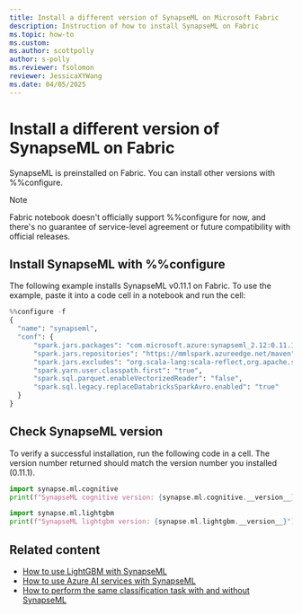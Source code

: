 ```yaml
---
title: Install a different version of SynapseML on Microsoft Fabric
description: Instruction of how to install SynapseML on Fabric
ms.topic: how-to
ms.custom:
ms.author: scottpolly
author: s-polly
ms.reviewer: fsolomon
reviewer: JessicaXYWang
ms.date: 04/05/2025
---
```


# Install a different version of SynapseML on Fabric

SynapseML is preinstalled on Fabric. You can install other versions with %%configure.

> [!NOTE]
> Fabric notebook doesn't officially support %%configure for now, and there's no guarantee of service-level agreement or future compatibility with official releases.

## Install SynapseML with %%configure

The following example installs SynapseML v0.11.1 on Fabric. To use the example, paste it into a code cell in a notebook and run the cell:

```python
%%configure -f
{
  "name": "synapseml",
  "conf": {
      "spark.jars.packages": "com.microsoft.azure:synapseml_2.12:0.11.1,org.apache.spark:spark-avro_2.12:3.3.1",
      "spark.jars.repositories": "https://mmlspark.azureedge.net/maven",
      "spark.jars.excludes": "org.scala-lang:scala-reflect,org.apache.spark:spark-tags_2.12,org.scalactic:scalactic_2.12,org.scalatest:scalatest_2.12,com.fasterxml.jackson.core:jackson-databind",
      "spark.yarn.user.classpath.first": "true",
      "spark.sql.parquet.enableVectorizedReader": "false",
      "spark.sql.legacy.replaceDatabricksSparkAvro.enabled": "true"
  }
}
```

## Check SynapseML version

To verify a successful installation, run the following code in a cell. The version number returned should match the version number you installed (0.11.1).

```python
import synapse.ml.cognitive
print(f"SynapseML cognitive version: {synapse.ml.cognitive.__version__}")
```

```python
import synapse.ml.lightgbm
print(f"SynapseML lightgbm version: {synapse.ml.lightgbm.__version__}")
```

## Related content

- [How to use LightGBM with SynapseML](./lightgbm-overview.md)
- [How to use Azure AI services with SynapseML](./ai-services/ai-services-in-synapseml-bring-your-own-key.md)
- [How to perform the same classification task with and without SynapseML](./classification-before-and-after-synapseml.md)

